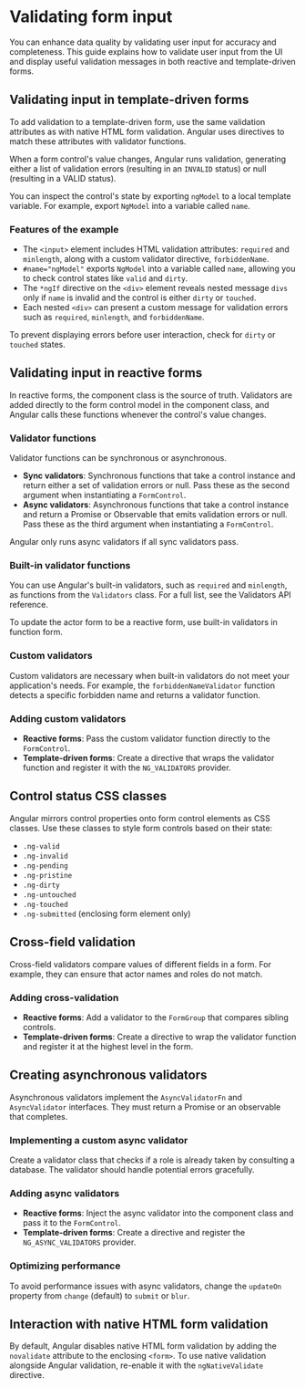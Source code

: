 # Validating form input

You can enhance data quality by validating user input for accuracy and completeness. This guide explains how to validate user input from the UI and display useful validation messages in both reactive and template-driven forms.

## Validating input in template-driven forms

To add validation to a template-driven form, use the same validation attributes as with native HTML form validation. Angular uses directives to match these attributes with validator functions.

When a form control's value changes, Angular runs validation, generating either a list of validation errors (resulting in an `INVALID` status) or null (resulting in a VALID status).

You can inspect the control's state by exporting `ngModel` to a local template variable. For example, export `NgModel` into a variable called `name`.

### Features of the example

- The `<input>` element includes HTML validation attributes: `required` and `minlength`, along with a custom validator directive, `forbiddenName`.
- `#name="ngModel"` exports `NgModel` into a variable called `name`, allowing you to check control states like `valid` and `dirty`.
- The `*ngIf` directive on the `<div>` element reveals nested message `divs` only if `name` is invalid and the control is either `dirty` or `touched`.
- Each nested `<div>` can present a custom message for validation errors such as `required`, `minlength`, and `forbiddenName`.

To prevent displaying errors before user interaction, check for `dirty` or `touched` states.

## Validating input in reactive forms

In reactive forms, the component class is the source of truth. Validators are added directly to the form control model in the component class, and Angular calls these functions whenever the control's value changes.

### Validator functions

Validator functions can be synchronous or asynchronous.

- **Sync validators**: Synchronous functions that take a control instance and return either a set of validation errors or null. Pass these as the second argument when instantiating a `FormControl`.
- **Async validators**: Asynchronous functions that take a control instance and return a Promise or Observable that emits validation errors or null. Pass these as the third argument when instantiating a `FormControl`.

Angular only runs async validators if all sync validators pass.

### Built-in validator functions

You can use Angular's built-in validators, such as `required` and `minlength`, as functions from the `Validators` class. For a full list, see the Validators API reference.

To update the actor form to be a reactive form, use built-in validators in function form.

### Custom validators

Custom validators are necessary when built-in validators do not meet your application's needs. For example, the `forbiddenNameValidator` function detects a specific forbidden name and returns a validator function.

### Adding custom validators

- **Reactive forms**: Pass the custom validator function directly to the `FormControl`.
- **Template-driven forms**: Create a directive that wraps the validator function and register it with the `NG_VALIDATORS` provider.

## Control status CSS classes

Angular mirrors control properties onto form control elements as CSS classes. Use these classes to style form controls based on their state:

- `.ng-valid`
- `.ng-invalid`
- `.ng-pending`
- `.ng-pristine`
- `.ng-dirty`
- `.ng-untouched`
- `.ng-touched`
- `.ng-submitted` (enclosing form element only)

## Cross-field validation

Cross-field validators compare values of different fields in a form. For example, they can ensure that actor names and roles do not match.

### Adding cross-validation

- **Reactive forms**: Add a validator to the `FormGroup` that compares sibling controls.
- **Template-driven forms**: Create a directive to wrap the validator function and register it at the highest level in the form.

## Creating asynchronous validators

Asynchronous validators implement the `AsyncValidatorFn` and `AsyncValidator` interfaces. They must return a Promise or an observable that completes.

### Implementing a custom async validator

Create a validator class that checks if a role is already taken by consulting a database. The validator should handle potential errors gracefully.

### Adding async validators

- **Reactive forms**: Inject the async validator into the component class and pass it to the `FormControl`.
- **Template-driven forms**: Create a directive and register the `NG_ASYNC_VALIDATORS` provider.

### Optimizing performance

To avoid performance issues with async validators, change the `updateOn` property from `change` (default) to `submit` or `blur`.

## Interaction with native HTML form validation

By default, Angular disables native HTML form validation by adding the `novalidate` attribute to the enclosing `<form>`. To use native validation alongside Angular validation, re-enable it with the `ngNativeValidate` directive.